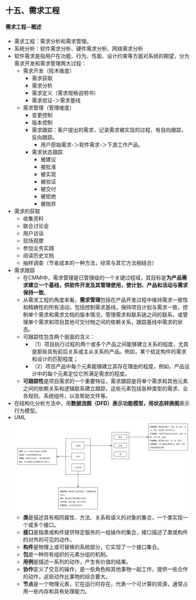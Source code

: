 ## 十五、需求工程
#### 需求工程--概述
- 需求工程：需求分析和需求管理。
- 系统分析：软件需求分析、硬件需求分析、网络需求分析
- 软件需求是指用户在功能、行为、性能、设计约束等方面对系统的期望，分为需求开发和需求管理两大过程：
	- 需求开发（技术维度）
		- 需求获取
		- 需求分析
		- 需求定义（需求规格说明书）
		- 需求验证-＞需求基线
	- 需求管理（管理维度）
		- 变更控制
		- 版本控制
		- 需求跟踪：客户提出的需求，记录需求被实现的过程，有自向跟踪，反向跟踪。
			- 用户原始需求-＞软件需求-＞下游工作产品。
		- 需求状态跟踪
			- 被建议
			- 被批准
			- 被实现
			- 被验证
			- 被交付
			- 被拒绝
			- 被抛弃
- 需求的获取
	- 收集资料
	- 联合讨论会
	- 用户访谈
	- 现场观摩
	- 参加业务实践
	- 阅读历史文档
	- 抽样调查（节省成本的一种方法，经常与其它方法相结合）
- 需求跟踪
	- 在CMMI中，需求管理是已管理级的一个关键过程域，其目标是**为产品需求建立一个基线，供软件开发及其管理使用，使计划、产品和活动与需求保持一致**。
	- 从需求工程的角度来看，**需求管理**包括在产品开发过程中维持需求一致性和精确性的所有活动，包括控制需求基线，保持项目计划与需求一致，控制单个需求和需求文档的版本情况，管理需求和联系链之间的联系，或管理单个需求和项目其他可交付物之间的依赖关系，跟踪基线中需求的状态。
	- 可跟踪性包含两个层面的含义：
		- （1）项目执行过程的两个或多个产品之间能够建立关系的程度，尤其是那些具有前后关系或主从关系的产品。例如，某个给定构件的需求和设计的匹配程度；
		- （2）项目产品中每个元素能够建立其存在理由的程度，例如，产品设计中的每个元素定位它所满足需求的程度。
	- **可跟踪性**是项目需求的一个重要特征，需求跟踪是将单个需求和其他元素之间的依赖关系和逻辑联系建立跟踪，这些元素包括各种类型的需求、业务规则、系统组件，以及帮助文件等。
- 在结构化分析方法中，用**数据流图（DFD）**表示功能模型，用**状态转换图**表示行为模型。
- UML
![UML](UML.png)
	- **类**是描述具有相同属性、方法、关系和语义的对象的集合，一个类实现一个或多个接口。
	- **接口**是指类或构件提供特定服务的一组操作的集合，接口描述了类或构件的对外的可见的动作。
	- **构件**是物理上或可替换的系统部分，它实现了一个接口集合。
	- **包**是一种将有组织的元素分组的机制。
	- **用例**是描述一系列的动作，产生有价值的结果。
	- **协作**定义了交互的操作，是一些角色和其他事物一起工作，提供一些合作的动作，这些动作比事物的综合要大。
	- **节点**是一个物理元素，它在运行时存在，代表一个可计算的资源，通常占用一些内存和具有处理能力。
